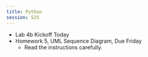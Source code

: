 ```yaml
---
title: Python
session: S25
---
```


* Lab 4b Kickoff Today
* Homework 5, UML Sequence Diagram, Due Friday
    * Read the instructions carefully.